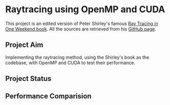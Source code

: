 # Raytracing using OpenMP and CUDA
This project is an edited version of Peter Shirley's famous [Ray Tracing in One Weekend book](https://raytracing.github.io/books/RayTracingInOneWeekend.html). All the sources are retrieved from his [GitHub page](https://github.com/mertmalaz/raytracing.github.io). 

Project Aim
---------------
Implementing the raytracing method, using the Shirley's book as the codebase, with OpenMP and CUDA to test their performance.

Project Status
---------------

Performance Comparision
---------------
